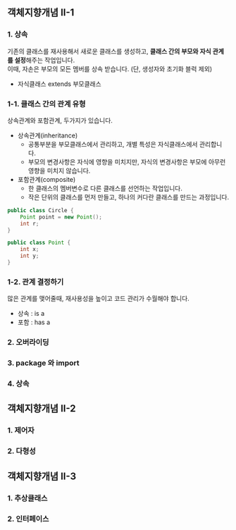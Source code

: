 ## 객체지향개념 II-1
### 1. 상속
기존의 클래스를 재사용해서 새로운 클래스를 생성하고, **클래스 간의 부모와 자식 관계를 설정**해주는 작업입니다.  
이때, 자손은 부모의 모든 멤버를 상속 받습니다. (단, 생성자와 초기화 블럭 제외)
* 자식클래스 extends 부모클래스

### 1-1. 클래스 간의 관계 유형
상속관계와 포함관계, 두가지가 있습니다.
* 상속관계(inheritance)
  * 공통부분을 부모클래스에서 관리하고, 개별 특성은 자식클래스에서 관리합니다.
  * 부모의 변경사항은 자식에 영향을 미치지만, 자식의 변경사항은 부모에 아무런 영향을 미치지 않습니다.
* 포함관계(composite)
  * 한 클래스의 멤버변수로 다른 클래스를 선언하는 작업입니다.
  * 작은 단위의 클래스를 먼저 만들고, 하나의 커다란 클래스를 만드는 과정입니다.
```java
public class Circle {
    Point point = new Point();
    int r;
}

public class Point {
    int x;
    int y;
}
```
### 1-2. 관계 결정하기
많은 관계를 맺어줄때, 재사용성을 높이고 코드 관리가 수월해야 합니다. 
* 상속 : is a
* 포함 : has a








### 2. 오버라이딩

### 3. package 와 import

### 4. 상속


## 객체지향개념 II-2
### 1. 제어자
### 2. 다형성

## 객체지향개념 II-3
### 1. 추상클래스
### 2. 인터페이스



